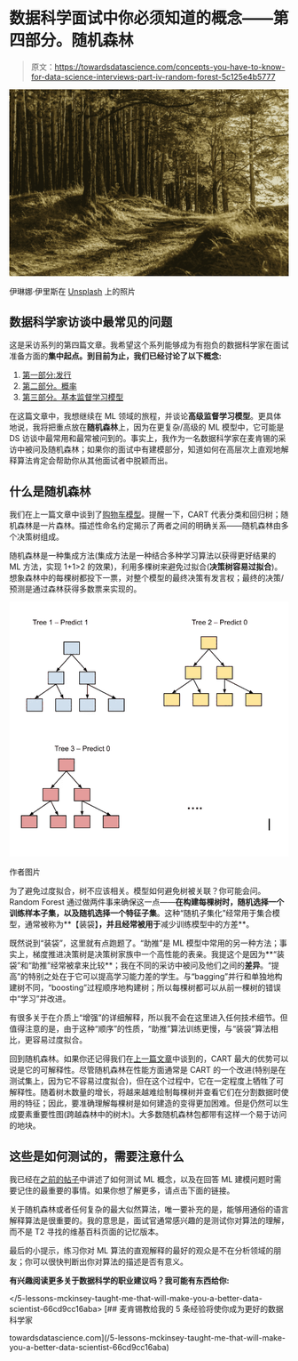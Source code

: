 # 数据科学面试中你必须知道的概念——第四部分。随机森林

> 原文：<https://towardsdatascience.com/concepts-you-have-to-know-for-data-science-interviews-part-iv-random-forest-5c125e4b5777>

![](img/9b9a4f7391c2052eb8bef4ac22678dac.png)

伊琳娜·伊里斯在 [Unsplash](https://unsplash.com?utm_source=medium&utm_medium=referral) 上的照片

## 数据科学家访谈中最常见的问题

这是采访系列的第四篇文章。我希望这个系列能够成为有抱负的数据科学家在面试准备方面的**集中起点。到目前为止，我们已经讨论了以下概念:**

1.  [第一部分:发行](/concepts-you-have-to-know-for-data-science-interviews-part-i-distribution-f4c28da3fc50)
2.  [第二部分。概率](/concepts-you-have-to-know-for-data-science-interviews-part-ii-probability-5c8830f13fb5)
3.  [第三部分。基本监督学习模型](/concepts-you-have-to-know-for-data-science-interviews-part-iii-basic-supervised-learning-models-5115673f57)

在这篇文章中，我想继续在 ML 领域的旅程，并谈论**高级监督学习模型**。更具体地说，我将把重点放在**随机森林**上，因为在更复杂/高级的 ML 模型中，它可能是 DS 访谈中最常用和最常被问到的。事实上，我作为一名数据科学家在麦肯锡的采访中被问及随机森林；如果你的面试中有建模部分，知道如何在高层次上直观地解释算法肯定会帮助你从其他面试者中脱颖而出。

## 什么是随机森林

我们在上一篇文章中谈到了[购物车模型](/concepts-you-have-to-know-for-data-science-interviews-part-iii-basic-supervised-learning-models-5115673f57?source=your_stories_page-------------------------------------)。提醒一下，CART 代表分类和回归树；随机森林是一片森林。描述性命名约定揭示了两者之间的明确关系——随机森林由多个决策树组成。

随机森林是一种集成方法(集成方法是一种结合多种学习算法以获得更好结果的 ML 方法，实现 1+1>2 的效果)，利用多棵树来避免过拟合(**决策树容易过拟合**)。想象森林中的每棵树都投下一票，对整个模型的最终决策有发言权；最终的决策/预测是通过森林获得多数票来实现的。

![](img/e20da2db13cbb3949f2edd354f996a16.png)

作者图片

为了避免过度拟合，树不应该相关。模型如何避免树被关联？你可能会问。Random Forest 通过做两件事来确保这一点——**在构建每棵树时，随机选择一个训练样本子集，以及随机选择一个特征子集**。这种“随机子集化”经常用于集合模型，通常被称为**【装袋】**，并且经常被用于**减少训练模型中的方差**。

既然说到“装袋”，这里就有点跑题了。“助推”是 ML 模型中常用的另一种方法；事实上，梯度推进决策树是决策树家族中一个高性能的表亲。我提这个是因为**“装袋”和“助推”经常被拿来比较**；我在不同的采访中被问及他们之间的**差异**。“提高”的特别之处在于它可以提高学习能力差的学生。与“bagging”并行和单独地构建树不同，“boosting”过程顺序地构建树；所以每棵树都可以从前一棵树的错误中“学习”并改进。

有很多关于在介质上“增强”的详细解释，所以我不会在这里进入任何技术细节。但值得注意的是，由于这种“顺序”的性质，“助推”算法训练更慢，与“装袋”算法相比，更容易过度拟合。

回到随机森林。如果你还记得我们在[上一篇文章](/concepts-you-have-to-know-for-data-science-interviews-part-iii-basic-supervised-learning-models-5115673f57)中谈到的，CART 最大的优势可以说是它的可解释性。尽管随机森林在性能方面通常是 CART 的一个改进(特别是在测试集上，因为它不容易过度拟合)，但在这个过程中，它在一定程度上牺牲了可解释性。随着树木数量的增长，将越来越难绘制每棵树并查看它们在分割数据时使用的特征；因此，要准确理解每棵树是如何建造的变得更加困难。但是仍然可以生成要素重要性图(跨越森林中的树木)。大多数随机森林包都带有这样一个易于访问的地块。

## 这些是如何测试的，需要注意什么

我已经在[之前的帖子](/concepts-you-have-to-know-for-data-science-interviews-part-iii-basic-supervised-learning-models-5115673f57)中讲述了如何测试 ML 概念，以及在回答 ML 建模问题时需要记住的最重要的事情。如果你想了解更多，请点击下面的链接。

</concepts-you-have-to-know-for-data-science-interviews-part-iii-basic-supervised-learning-models-5115673f57>  

关于随机森林或者任何复杂的最大似然算法，唯一要补充的是，能够用通俗的语言解释算法是很重要的。我的意思是，面试官通常感兴趣的是测试你对算法的理解，而不是 T2 寻找的维基百科页面的记忆版本。

最后的小提示，练习你对 ML 算法的直观解释的最好的观众是不在分析领域的朋友；你可以很快判断出你对算法的描述是否有意义。

**有兴趣阅读更多关于数据科学的职业建议吗？我可能有东西给你:**

</5-lessons-mckinsey-taught-me-that-will-make-you-a-better-data-scientist-66cd9cc16aba> [## 麦肯锡教给我的 5 条经验将使你成为更好的数据科学家

towardsdatascience.com](/5-lessons-mckinsey-taught-me-that-will-make-you-a-better-data-scientist-66cd9cc16aba) </why-i-left-mckinsey-as-a-data-scientist-30eec01504e5>  </the-ultimate-interview-prep-guide-for-data-scientists-and-data-analysts-18621db1da47> 